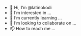 - 👋 Hi, I’m @latinokodi
- 👀 I’m interested in ...
- 🌱 I’m currently learning ...
- 💞️ I’m looking to collaborate on ...
- 📫 How to reach me ...

<!---
latinokodi/latinokodi is a ✨ special ✨ repository because its `README.md` (this file) appears on your GitHub profile.
You can click the Preview link to take a look at your changes.
--->
